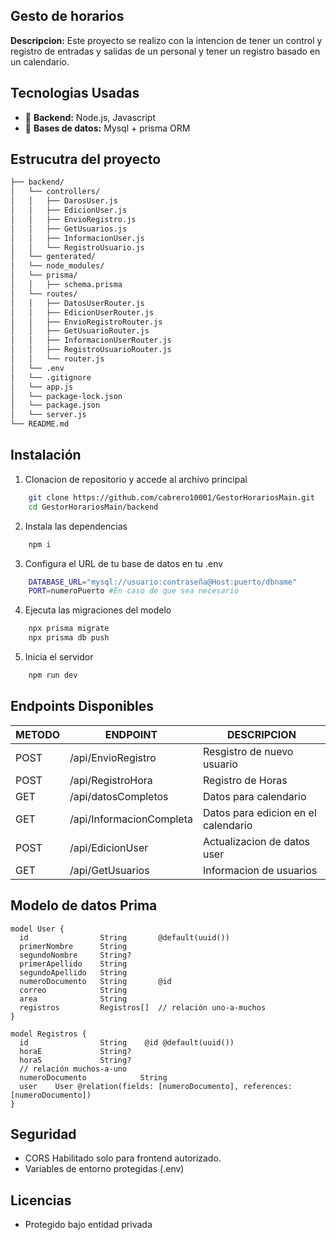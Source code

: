 ﻿## Gesto de horarios
**Descripcion:** Este proyecto se realizo con la intencion de tener un control y registro de entradas y salidas de un personal y tener un registro basado en un calendario.
## Tecnologias Usadas
- 🔧 **Backend:** Node.js, Javascript
- 💾 **Bases de datos:** Mysql + prisma ORM
## Estrucutra del proyecto

```bash
├── backend/
│   └── controllers/
│   │   ├── DarosUser.js
│   │   ├── EdicionUser.js
│   │   ├── EnvioRegistro.js
│   │   ├── GetUsuarios.js
│   │   ├── InformacionUser.js
│   │   └── RegistroUsuario.js
│   └── genterated/
│   └── node_modules/
│   └── prisma/
│   │   ├── schema.prisma
│   └── routes/
│   │   ├── DatosUserRouter.js
│   │   ├── EdicionUserRouter.js
│   │   ├── EnvioRegistroRouter.js
│   │   ├── GetUsuarioRouter.js
│   │   ├── InformacionUserRouter.js
│   │   ├── RegistroUsuarioRouter.js
│   │   └── router.js
│   └── .env
│   └── .gitignore
│   └── app.js
│   └── package-lock.json
│   └── package.json
│   └── server.js
└── README.md
```
## Instalación
1. Clonacion de repositorio y accede al archivo principal
```bash
    git clone https://github.com/cabrero10001/GestorHorariosMain.git
    cd GestorHorariosMain/backend
```
2. Instala las dependencias
```bash
    npm i
```
3. Configura el URL de tu base de datos en tu .env
```bash
    DATABASE_URL="mysql://usuario:contraseña@Host:puerto/dbname"
    PORT=numeroPuerto #En caso de que sea necesario 
```
4. Ejecuta las migraciones del modelo
```bash
    npx prisma migrate
    npx prisma db push
```
5. Inicia el servidor
```bash
    npm run dev
```

## Endpoints Disponibles

| METODO | ENDPOINT | DESCRIPCION |
|--------------|--------------|--------------|
| POST | /api/EnvioRegistro | Resgistro de nuevo usuario |
| POST | /api/RegistroHora | Registro de Horas |
| GET | /api/datosCompletos | Datos para calendario |
| GET | /api/InformacionCompleta | Datos para edicion en el calendario |
| POST | /api/EdicionUser | Actualizacion de datos user |
| GET | /api/GetUsuarios | Informacion de usuarios |

## Modelo de datos Prima

```prisma
model User {
  id                String       @default(uuid())
  primerNombre      String
  segundoNombre     String? 
  primerApellido    String
  segundoApellido   String
  numeroDocumento   String       @id
  correo            String 
  area              String
  registros         Registros[]  // relación uno-a-muchos
}

model Registros {
  id                String    @id @default(uuid())
  horaE             String?
  horaS             String?
  // relación muchos-a-uno
  numeroDocumento            String
  user    User @relation(fields: [numeroDocumento], references: [numeroDocumento])
}
```
## Seguridad
- CORS Habilitado solo para frontend autorizado.
- Variables de entorno protegidas (.env)

## Licencias
- Protegido bajo entidad privada






















